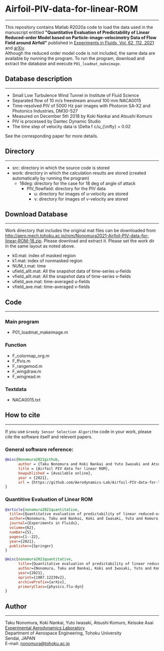 # Airfoil-PIV-data-for-linear-ROM
<!-- Last modified: 2021/04/03 -->
---
This repository contains Matlab R2020a code to load the data used in the manuscript entitled __"Quantitative Evaluation of Predictability of Linear Reduced-order Model based on Particle-image-velocimetry Data of Flow Field around Airfoil"__ published in [Experiments in Fluids, Vol. 62, 112, 2021](https://link.springer.com/article/10.1007/s00348-021-03205-8)  and [arXiv](https://arxiv.org/abs/1907.12239).  
Although the reduced order model code is not included, the same data are available by nunning the program. 
To run the program, download and extract the database and execute `P01_loadmat_makeimage`.  

## Database description
---
- Small Low Turbulence Wind Tunnel in Institute of Fluid Science
- Separated flow of 10 m/s freestream around 100 mm NACA0015
- Time-resolved PIV of 5000 Hz pair images with Photoron SA-X2 and Photonics Industries, DM30-527
- Measured on December 5th 2018 by Koki Nankai and Atsushi Komuro
- PIV is processed by Dantec Dynamic Studio
- The time step of velocity data is \Delta f c/u_{\infty} = 0.02 

See the corresponding paper for more details.

## Directory
---
- src: directory in which the source code is stored  
- work: directory in which the calculation results are stored (created automatically by running the program)  
  - 18deg: directory for the case for 18 deg of angle of attack
    - PIV_flowfield: directory for the PIV data  
      - u: directory for images of u-velocity are stored
      - v: directory for images of v-velocity are stored
  
## Download Database  
---
Work directory that includes the original mat files can be downloaded from http://aero.mech.tohoku.ac.jp/rom/Nonomura2021-Airfoil-PIV-data-for-linear-ROM-18.zip.
Please download and extract it. Please set the work dir in the same layout as noted above.
 - k0.mat: index of masked region
 - k1.mat: index of nonmasked region
 - NUM_t.mat: time
 - ufield_allt.mat: All the snapshot data of time-series u-fields
 - vfield_allt.mat: All the snapshot data of time-series v-fields
 - ufield_ave.mat: time-averaged u-fields
 - vfield_ave.mat: time-averaged v-fields

## Code  
---
### Main program  
- P01_loadmat_makeimage.m  

### Function  
- F_colormap_org.m  
- F_ffvis.m  
- F_rangemod.m  
- F_wingdraw.m  
- F_wingread.m  

### Textdata  
- NACA0015.txt

## How to cite  
---
If you use `Greedy Sensor Selection Algorithm` code in your work, please cite the software itself and relevent papers.  
### General software reference:  
``` bibtex
@misc{Nonomura2021github,
      author = {Taku Nonomura and Koki Nankai and Yuto Iwasaki and Atsushi Komuro and Keisuke Asai},
      title = {Airfoil PIV data for linear ROM},
      howpublished = {Available online},
      year = {2021},
      url = {https://github.com/Aerodynamics-Lab/Airfoil-PIV-data-for-linear-ROM}
}
```  

### Quantitive Evaluation of Linear ROM
``` bibtex
@article{nonomura2021quantitative,
  title={Quantitative evaluation of predictability of linear reduced-order model based on particle-image-velocimetry data of separated flow field around airfoil},
  author={Nonomura, Taku and Nankai, Koki and Iwasaki, Yuto and Komuro, Atsushi and Asai, Keisuke},
  journal={Experiments in Fluids},
  volume={62},
  number={5},
  pages={1--22},
  year={2021},
  publisher={Springer}
}

@misc{nonomura2021quantitative,
      title={Quantitative evaluation of predictability of linear reduced-order model based on particle-image-velocimetry data of separated flow field around airfoil}, 
      author={Nonomura, Taku and Nankai, Koki and Iwasaki, Yuto and Komuro, Atsushi and Asai, Keisuke},
      year={2021},
      eprint={1907.12239v2},
      archivePrefix={arXiv},
      primaryClass={physics.flu-dyn}
}
```

## Author
---
Taku Nonomura, Koki Nankai, Yuto Iwasaki, Atsushi Komuro, Keisuke Asai 
[Experimental Aerodynamics Laboratory](http://www.aero.mech.tohoku.ac.jp/eng/)  
Department of Aerospace Engineering, Tohoku University  
Sendai, JAPAN  
E-mail: nonomura@tohoku.ac.jp
